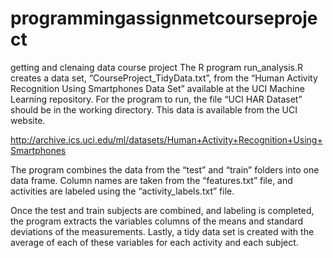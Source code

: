 programmingassignmetcourseproject
=================================

getting and clenaing data course project
The R program run_analysis.R creates a data set, “CourseProject_TidyData.txt”, from the “Human Activity Recognition Using Smartphones Data Set” available at the UCI Machine Learning repository. For the program to run, the file “UCI HAR Dataset” should be in the working directory. This data is available from the UCI website.

http://archive.ics.uci.edu/ml/datasets/Human+Activity+Recognition+Using+Smartphones

The program combines the data from the “test” and “train” folders into one data frame. Column names are taken from the “features.txt” file, and activities are labeled using the “activity_labels.txt” file. 

Once the test and train subjects are combined, and labeling is completed, the program extracts the variables columns of the means and standard deviations of the measurements. Lastly, a tidy data set is created with the average of each of these variables for each activity and each subject.


